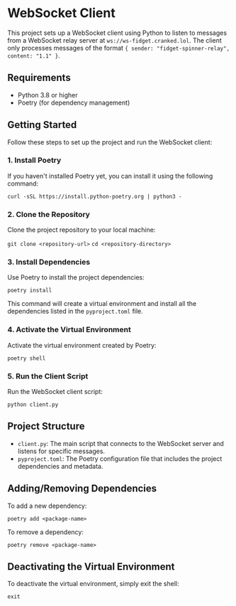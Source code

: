 # WebSocket Client

This project sets up a WebSocket client using Python to listen to messages from a WebSocket relay server at `ws://ws-fidget.cranked.lol`. The client only processes messages of the format `{ sender: "fidget-spinner-relay", content: "1.1" }`.

## Requirements

- Python 3.8 or higher
- Poetry (for dependency management)

## Getting Started

Follow these steps to set up the project and run the WebSocket client:

### 1. Install Poetry

If you haven't installed Poetry yet, you can install it using the following command:

    curl -sSL https://install.python-poetry.org | python3 -

### 2. Clone the Repository

Clone the project repository to your local machine:

`git clone <repository-url>`
`cd <repository-directory>`

### 3. Install Dependencies

Use Poetry to install the project dependencies:

`poetry install`

This command will create a virtual environment and install all the dependencies listed in the `pyproject.toml` file.

### 4. Activate the Virtual Environment

Activate the virtual environment created by Poetry:

`poetry shell`

### 5. Run the Client Script

Run the WebSocket client script:

`python client.py`

## Project Structure

- `client.py`: The main script that connects to the WebSocket server and listens for specific messages.
- `pyproject.toml`: The Poetry configuration file that includes the project dependencies and metadata.

## Adding/Removing Dependencies

To add a new dependency:

`poetry add <package-name>`

To remove a dependency:

`poetry remove <package-name>`

## Deactivating the Virtual Environment

To deactivate the virtual environment, simply exit the shell:

`exit`
